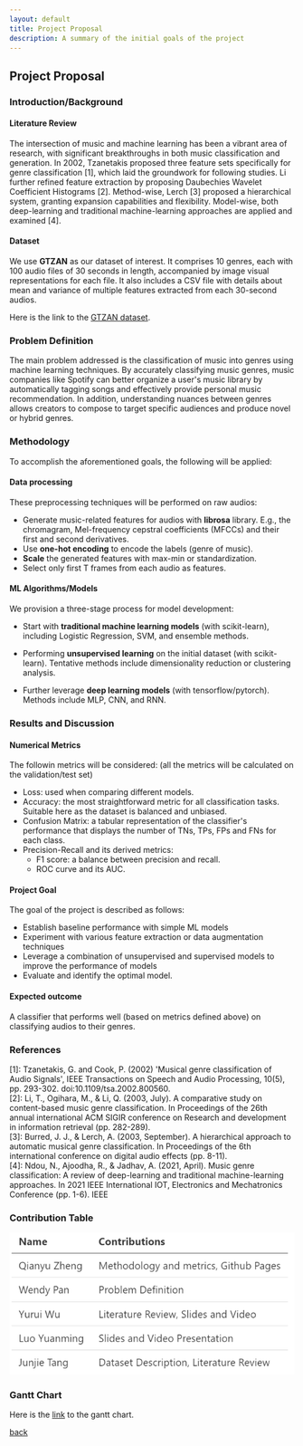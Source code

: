 ```yaml
---
layout: default
title: Project Proposal
description: A summary of the initial goals of the project
---
```


## Project Proposal

### Introduction/Background

#### Literature Review
The intersection of music and machine learning has been a vibrant area of research, with significant breakthroughs in both music classification and generation. In 2002, Tzanetakis proposed three feature sets specifically for genre classification [1], which laid the groundwork for following studies. Li further refined feature extraction by proposing Daubechies Wavelet Coefficient Histograms [2]. Method-wise, Lerch [3] proposed a hierarchical system, granting expansion capabilities and flexibility. Model-wise, both deep-learning and traditional machine-learning approaches are applied and examined [4].


#### Dataset
We use **GTZAN** as our dataset of interest. It comprises 10 genres, each with 100 audio files of 30 seconds in length, accompanied by image visual representations for each file. It also includes a CSV file with details about mean and variance of multiple features extracted from each 30-second audios.

Here is the link to the [GTZAN dataset](https://www.kaggle.com/datasets/andradaolteanu/gtzan-dataset-music-genre-classification).

### Problem Definition
The main problem addressed is the classification of music into genres using machine learning techniques. By accurately classifying music genres, music companies like Spotify can better organize a user's music library by automatically tagging songs and effectively provide personal music recommendation. In addition, understanding nuances between genres allows creators to compose to target specific audiences and produce novel or hybrid genres.

### Methodology
To accomplish the aforementioned goals, the following will be applied:

#### Data processing
These preprocessing techniques will be performed on raw audios:
- Generate music-related features for audios with **librosa** library. E.g., the chromagram, Mel-frequency cepstral coefficients (MFCCs) and their first and second derivatives.
- Use **one-hot encoding** to encode the labels (genre of music).
- **Scale** the generated features with max-min or standardization.
- Select only first T frames from each audio as features.

#### ML Algorithms/Models
We provision a three-stage process for model development:
- Start with **traditional machine learning models** (with scikit-learn), including Logistic Regression, SVM, and ensemble methods.

- Performing **unsupervised learning** on the initial dataset (with scikit-learn). Tentative methods include dimensionality reduction or clustering analysis.

- Further leverage **deep learning models** (with tensorflow/pytorch). Methods include MLP, CNN, and RNN.

### Results and Discussion
#### Numerical Metrics
The followin metrics will be considered: (all the metrics will be calculated on the validation/test set)
- Loss: used when comparing different models.
- Accuracy: the most straightforward metric for all classification tasks. Suitable here as the dataset is balanced and unbiased.
- Confusion Matrix: a tabular representation of the classifier's performance that displays the number of TNs, TPs, FPs and FNs for each class.
- Precision-Recall and its derived metrics:
    - F1 score: a balance between precision and recall.
    - ROC curve and its AUC.


#### Project Goal
The goal of the project is described as follows:
- Establish baseline performance with simple ML models
- Experiment with various feature extraction or data augmentation techniques
- Leverage a combination of unsupervised and supervised models to improve the performance of models
- Evaluate and identify the optimal model.

#### Expected outcome
A classifier that performs well (based on metrics defined above) on classifying audios to their genres.

### References
[1]: Tzanetakis, G. and Cook, P. (2002) 'Musical genre classification of Audio Signals', IEEE Transactions on Speech and Audio Processing, 10(5), pp. 293-302. doi:10.1109/tsa.2002.800560.\
[2]:  Li, T., Ogihara, M., & Li, Q. (2003, July). A comparative study on content-based music genre classification. In Proceedings of the 26th annual international ACM SIGIR conference on Research and development in information retrieval (pp. 282-289).\
[3]: Burred, J. J., & Lerch, A. (2003, September). A hierarchical approach to automatic musical genre classification. In Proceedings of the 6th international conference on digital audio effects (pp. 8-11).\
[4]: Ndou, N., Ajoodha, R., & Jadhav, A. (2021, April). Music genre classification: A review of deep-learning and traditional machine-learning approaches. In 2021 IEEE International IOT, Electronics and Mechatronics Conference (pp. 1-6). IEEE

### Contribution Table
![alt text](/images/proposal_contribution.png)

### Gantt Chart
Here is the [link](https://gtvault-my.sharepoint.com/:x:/g/personal/ypan390_gatech_edu/EeUk8XSMMSFAqpbJ5cSKEDQBIkUN30qINQYGgmnCyVkJLg?e=4%3A6bQdYn&at=9&CID=8b4a2e17-0dca-5391-786c-d97bbece4005) to the gantt chart.


[back](./)
